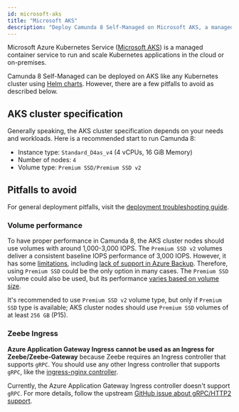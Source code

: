 ```yaml
---
id: microsoft-aks
title: "Microsoft AKS"
description: "Deploy Camunda 8 Self-Managed on Microsoft AKS, a managed container service to run and scale Kubernetes applications in the cloud or on-premises."
---
```


Microsoft Azure Kubernetes Service ([Microsoft AKS](https://azure.microsoft.com/en-us/products/kubernetes-service/))
is a managed container service to run and scale Kubernetes applications in the cloud or on-premises.

Camunda 8 Self-Managed can be deployed on AKS like any Kubernetes cluster using [Helm charts](../deploy.md). However, there are a few pitfalls to avoid as described below.

## AKS cluster specification

Generally speaking, the AKS cluster specification depends on your needs and workloads.
Here is a recommended start to run Camunda 8:

- Instance type: `Standard_D4as_v4` (4 vCPUs, 16 GiB Memory)
- Number of nodes: `4`
- Volume type: `Premium SSD/Premium SSD v2`

## Pitfalls to avoid

For general deployment pitfalls, visit the [deployment troubleshooting guide](../../troubleshooting.md).

### Volume performance

To have proper performance in Camunda 8, the AKS cluster nodes should use volumes
with around 1,000-3,000 IOPS. The `Premium SSD v2` volumes deliver a consistent baseline IOPS performance
of 3,000 IOPS. However, it has some [limitations](https://learn.microsoft.com/en-us/azure/virtual-machines/disks-types#premium-ssd-v2-limitations), including [lack of support in Azure Backup](https://learn.microsoft.com/en-us/azure/backup/disk-backup-support-matrix#limitations). Therefore, using `Premium SSD` could be the only option in many cases.
The `Premium SSD` volume could also be used, but its performance
[varies based on volume size](https://learn.microsoft.com/en-us/azure/virtual-machines/disks-types#premium-ssds).

It's recommended to use `Premium SSD v2` volume type, but only if `Premium SSD` type is available; AKS cluster nodes
should use `Premium SSD` volumes of at least `256 GB` (P15).

### Zeebe Ingress

**Azure Application Gateway Ingress cannot be used as an Ingress for Zeebe/Zeebe-Gateway** because Zeebe requires an Ingress controller that supports `gRPC`. You should use any other Ingress controller that supports `gRPC`, like the [ingress-nginx controller](https://github.com/kubernetes/ingress-nginx).

Currently, the Azure Application Gateway Ingress controller doesn't support `gRPC`. For more details, follow the upstream [GitHub issue about gRPC/HTTP2 support](https://github.com/Azure/application-gateway-kubernetes-ingress/issues/1015).
